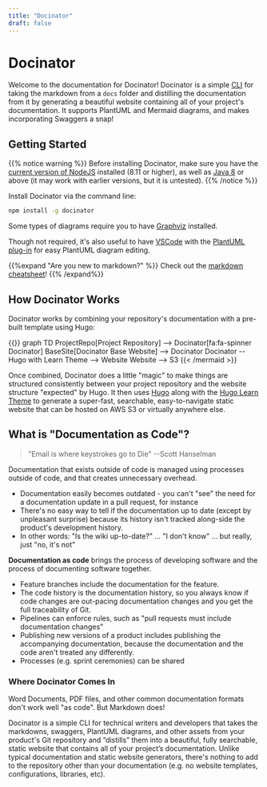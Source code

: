 ```yaml
---
title: "Docinator"
draft: false
---
```


# Docinator

Welcome to the documentation for Docinator! Docinator is a simple [CLI](cli) for taking the markdown from a `docs` folder and distilling the documentation from it by generating a beautiful website containing all of your project's documentation. It supports PlantUML and Mermaid diagrams, and makes incorporating Swaggers a snap!

## Getting Started

{{% notice warning %}}
Before installing Docinator, make sure you have the [current version of NodeJS](https://nodejs.org/en/) installed (8.11 or higher), as well as [Java 8](http://www.oracle.com/technetwork/java/javase/downloads/jre8-downloads-2133155.html) or above (it may work with earlier versions, but it is untested).
{{% /notice %}}

Install Docinator via the command line:

```bash
npm install -g docinator
```

Some types of diagrams require you to have [Graphviz](http://www.graphviz.org/download/) installed.

Though not required, it's also useful to have [VSCode](https://code.visualstudio.com/Download) with the [PlantUML plug-in](https://marketplace.visualstudio.com/items?itemName=jebbs.plantuml) for easy PlantUML diagram editing.

{{%expand "Are you new to markdown?" %}}
Check out the [markdown cheatsheet](https://github.com/adam-p/markdown-here/wiki/Markdown-Cheatsheet)!
{{% /expand%}}

## How Docinator Works

Docinator works by combining your repository's documentation with a pre-built template using Hugo:

{{<mermaid>}}
graph TD
ProjectRepo[Project Repository] --> Docinator[fa:fa-spinner Docinator]
BaseSite[Docinator Base Website] --> Docinator
Docinator -- Hugo with Learn Theme --> Website
Website --> S3
{{< /mermaid >}}

Once combined, Docinator does a little "magic" to make things are structured consistently between your project repository and the website structure "expected" by Hugo. It then uses [Hugo](https://gohugo.io/) along with the [Hugo Learn Theme](https://github.com/matcornic/hugo-theme-learn) to generate a super-fast, searchable, easy-to-navigate static website that can be hosted on AWS S3 or virtually anywhere else.

## What is "Documentation as Code"?

> "Email is where keystrokes go to Die" --Scott Hanselman

Documentation that exists outside of code is managed using processes outside of code, and that creates unnecessary overhead.

- Documentation easily becomes outdated - you can't "see" the need for a documentation update in a pull request, for instance
- There's no easy way to tell if the documentation up to date (except by unpleasant surprise) because its history isn't tracked along-side the product's development history.
- In other words: "Is the wiki up-to-date?" … "I don't know" … but really, just "no, it's not"

**Documentation as code** brings the process of developing software and the process of documenting software together.

- Feature branches include the documentation for the feature.
- The code history is the documentation history, so you always know if code changes are out-pacing documentation changes and you get the full traceability of Git.
- Pipelines can enforce rules, such as "pull requests must include documentation changes"
- Publishing new versions of a product includes publishing the accompanying documentation, because the documentation and the code aren't treated any differently.
- Processes (e.g. sprint ceremonies) can be shared

### Where Docinator Comes In

Word Documents, PDF files, and other common documentation formats don't work well "as code". But Markdown does!

Docinator is a simple CLI for technical writers and developers that takes the markdowns, swaggers, PlantUML diagrams, and other assets from your product's Git repository and “distills” them into a beautiful, fully searchable, static website that contains all of your project’s documentation. Unlike typical documentation and static website generators, there's nothing to add to the repository other than your documentation (e.g. no website templates, configurations, libraries, etc).
